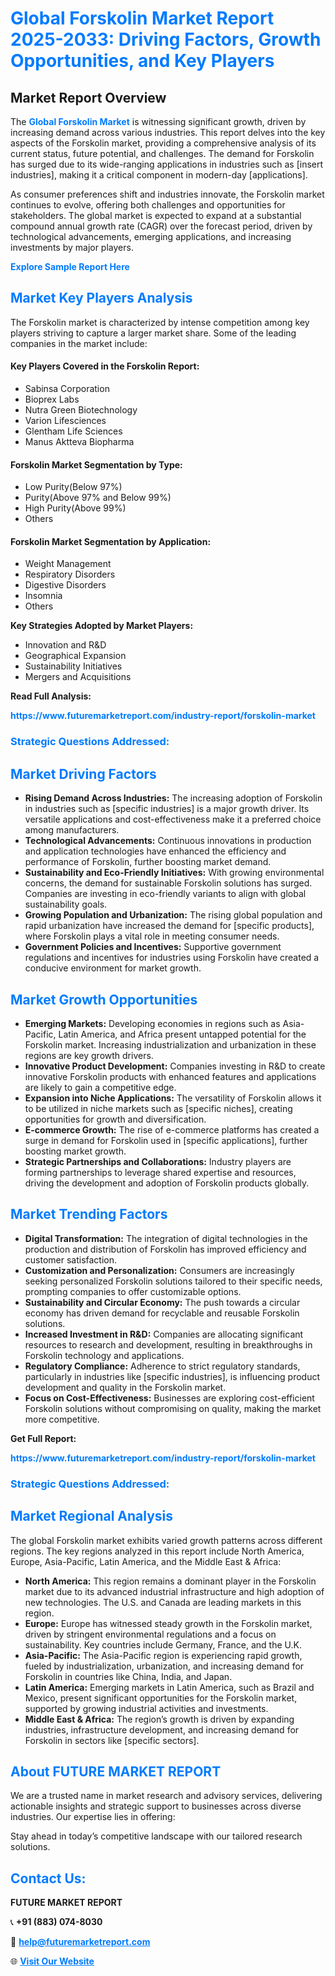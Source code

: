 <h1 style="color: #007BFF;">Global Forskolin Market Report 2025-2033: Driving Factors, Growth Opportunities, and Key Players</h1>

<section id="overview">
<h2>Market Report Overview</h2>
<p>The <a href="https://www.futuremarketreport.com/industry-report/forskolin-market" style="color: #007BFF; text-decoration: none;"><strong>Global Forskolin Market</strong></a> is witnessing significant growth, driven by increasing demand across various industries. This report delves into the key aspects of the Forskolin market, providing a comprehensive analysis of its current status, future potential, and challenges. The demand for Forskolin has surged due to its wide-ranging applications in industries such as [insert industries], making it a critical component in modern-day [applications].</p>
<p>As consumer preferences shift and industries innovate, the Forskolin market continues to evolve, offering both challenges and opportunities for stakeholders. The global market is expected to expand at a substantial compound annual growth rate (CAGR) over the forecast period, driven by technological advancements, emerging applications, and increasing investments by major players.</p>
</section>

<section id="overview">
<p><a href="https://www.futuremarketreport.com/request-sample/reportId=62363" style="color: #007BFF; text-decoration: none;"><strong>Explore Sample Report Here</strong></a></p>
</section>

<section id="key-players">
<h2 style="color: #007BFF;">Market Key Players Analysis</h2>
<p>The Forskolin market is characterized by intense competition among key players striving to capture a larger market share. Some of the leading companies in the market include:</p>
<h4>Key Players Covered in the Forskolin Report:</h4>
<ul><li>Sabinsa Corporation</li><li>Bioprex Labs</li><li>Nutra Green Biotechnology</li><li>Varion Lifesciences</li><li>Glentham Life Sciences</li><li>Manus Aktteva Biopharma</li></ul>
<h4>Forskolin Market Segmentation by Type:</h4>
<ul><li>Low Purity(Below 97%)</li><li>Purity(Above 97% and Below 99%)</li><li>High Purity(Above 99%)</li><li>Others</li></ul>

<h4>Forskolin Market Segmentation by Application:</h4>
<ul><li>Weight Management</li><li>Respiratory Disorders</li><li>Digestive Disorders</li><li>Insomnia</li><li>Others</li></ul>
<p><strong>Key Strategies Adopted by Market Players:</strong></p>
<ul>
<li>Innovation and R&D</li>
<li>Geographical Expansion</li>
<li>Sustainability Initiatives</li>
<li>Mergers and Acquisitions</li>
</ul>
</section>

<section>
<p><strong>Read Full Analysis: </strong></p><a href="https://www.futuremarketreport.com/industry-report/forskolin-market" style="color: #007BFF; text-decoration: none;"><strong>https://www.futuremarketreport.com/industry-report/forskolin-market</strong></a>
<h3 style="color: #007BFF;">Strategic Questions Addressed:</h3>
</section>

<section id="driving-factors">
<h2 style="color: #007BFF;">Market Driving Factors</h2>
<ul>
<li><strong>Rising Demand Across Industries:</strong> The increasing adoption of Forskolin in industries such as [specific industries] is a major growth driver. Its versatile applications and cost-effectiveness make it a preferred choice among manufacturers.</li>
<li><strong>Technological Advancements:</strong> Continuous innovations in production and application technologies have enhanced the efficiency and performance of Forskolin, further boosting market demand.</li>
<li><strong>Sustainability and Eco-Friendly Initiatives:</strong> With growing environmental concerns, the demand for sustainable Forskolin solutions has surged. Companies are investing in eco-friendly variants to align with global sustainability goals.</li>
<li><strong>Growing Population and Urbanization:</strong> The rising global population and rapid urbanization have increased the demand for [specific products], where Forskolin plays a vital role in meeting consumer needs.</li>
<li><strong>Government Policies and Incentives:</strong> Supportive government regulations and incentives for industries using Forskolin have created a conducive environment for market growth.</li>
</ul>
</section>

<section id="growth-opportunities">
<h2 style="color: #007BFF;">Market Growth Opportunities</h2>
<ul>
<li><strong>Emerging Markets:</strong> Developing economies in regions such as Asia-Pacific, Latin America, and Africa present untapped potential for the Forskolin market. Increasing industrialization and urbanization in these regions are key growth drivers.</li>
<li><strong>Innovative Product Development:</strong> Companies investing in R&D to create innovative Forskolin products with enhanced features and applications are likely to gain a competitive edge.</li>
<li><strong>Expansion into Niche Applications:</strong> The versatility of Forskolin allows it to be utilized in niche markets such as [specific niches], creating opportunities for growth and diversification.</li>
<li><strong>E-commerce Growth:</strong> The rise of e-commerce platforms has created a surge in demand for Forskolin used in [specific applications], further boosting market growth.</li>
<li><strong>Strategic Partnerships and Collaborations:</strong> Industry players are forming partnerships to leverage shared expertise and resources, driving the development and adoption of Forskolin products globally.</li>
</ul>
</section>

<section id="trending-factors">
<h2 style="color: #007BFF;">Market Trending Factors</h2>
<ul>
<li><strong>Digital Transformation:</strong> The integration of digital technologies in the production and distribution of Forskolin has improved efficiency and customer satisfaction.</li>
<li><strong>Customization and Personalization:</strong> Consumers are increasingly seeking personalized Forskolin solutions tailored to their specific needs, prompting companies to offer customizable options.</li>
<li><strong>Sustainability and Circular Economy:</strong> The push towards a circular economy has driven demand for recyclable and reusable Forskolin solutions.</li>
<li><strong>Increased Investment in R&D:</strong> Companies are allocating significant resources to research and development, resulting in breakthroughs in Forskolin technology and applications.</li>
<li><strong>Regulatory Compliance:</strong> Adherence to strict regulatory standards, particularly in industries like [specific industries], is influencing product development and quality in the Forskolin market.</li>
<li><strong>Focus on Cost-Effectiveness:</strong> Businesses are exploring cost-efficient Forskolin solutions without compromising on quality, making the market more competitive.</li>
</ul>
</section>

<section>
<p><strong>Get Full Report: </strong></p><a href="https://www.futuremarketreport.com/industry-report/forskolin-market" style="color: #007BFF; text-decoration: none;"><strong>https://www.futuremarketreport.com/industry-report/forskolin-market</strong></a>
<h3 style="color: #007BFF;">Strategic Questions Addressed:</h3>
</section>


<section id="regional-analysis">
<h2 style="color: #007BFF;">Market Regional Analysis</h2>
<p>The global Forskolin market exhibits varied growth patterns across different regions. The key regions analyzed in this report include North America, Europe, Asia-Pacific, Latin America, and the Middle East & Africa:</p>
<ul>
<li><strong>North America:</strong> This region remains a dominant player in the Forskolin market due to its advanced industrial infrastructure and high adoption of new technologies. The U.S. and Canada are leading markets in this region.</li>
<li><strong>Europe:</strong> Europe has witnessed steady growth in the Forskolin market, driven by stringent environmental regulations and a focus on sustainability. Key countries include Germany, France, and the U.K.</li>
<li><strong>Asia-Pacific:</strong> The Asia-Pacific region is experiencing rapid growth, fueled by industrialization, urbanization, and increasing demand for Forskolin in countries like China, India, and Japan.</li>
<li><strong>Latin America:</strong> Emerging markets in Latin America, such as Brazil and Mexico, present significant opportunities for the Forskolin market, supported by growing industrial activities and investments.</li>
<li><strong>Middle East & Africa:</strong> The region’s growth is driven by expanding industries, infrastructure development, and increasing demand for Forskolin in sectors like [specific sectors].</li>
</ul>
</section>

<footer>
<h2 style="color: #007BFF;">About FUTURE MARKET REPORT</h2>
<p>We are a trusted name in market research and advisory services, delivering actionable insights and strategic support to businesses across diverse industries. Our expertise lies in offering:</p>

<p>Stay ahead in today’s competitive landscape with our tailored research solutions.</p>

<h2 style="color: #007BFF;">Contact Us:</h2>
<p><strong>FUTURE MARKET REPORT</strong></p>
<p>📞 <strong>+91 (883) 074-8030</strong></p>
<p>📧 <strong><a href="mailto:help@futuremarketreport.com" style="color: #007BFF;">help@futuremarketreport.com</a></strong></p>
<p>🌐 <strong><a href="https://www.futuremarketreport.com/" style="color: #007BFF;">Visit Our Website</a></strong></p>
</footer>